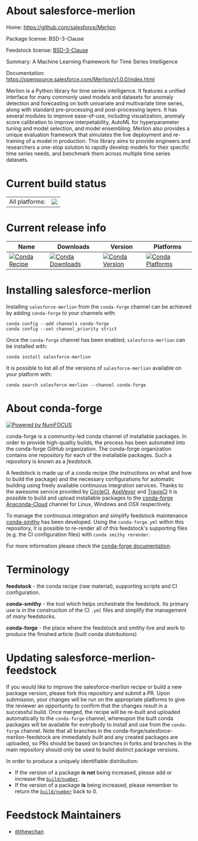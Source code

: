 About salesforce-merlion
========================

Home: https://github.com/salesforce/Merlion

Package license: BSD-3-Clause

Feedstock license: [BSD-3-Clause](https://github.com/conda-forge/salesforce-merlion-feedstock/blob/master/LICENSE.txt)

Summary: A Machine Learning Framework for Time Series Intelligence

Documentation: https://opensource.salesforce.com/Merlion/v1.0.0/index.html

Merlion is a Python library for time series intelligence. It
 features a unified interface for many commonly used models and
 datasets for anomaly detection and forecasting on both univariate
 and multivariate time series, along with standard pre-processing
 and post-processing layers. It has several modules to improve
 ease-of-use, including visualization, anomaly score calibration to
 improve interpetability, AutoML for hyperparameter tuning and model
 selection, and model ensembling. Merlion also provides a unique
 evaluation framework that simulates the live deployment and
 re-training of a model in production. This library aims to provide
 engineers and researchers a one-stop solution to rapidly develop
 models for their specific time series needs, and benchmark them
 across multiple time series datasets.


Current build status
====================


<table><tr><td>All platforms:</td>
    <td>
      <a href="https://dev.azure.com/conda-forge/feedstock-builds/_build/latest?definitionId=&branchName=master">
        <img src="https://dev.azure.com/conda-forge/feedstock-builds/_apis/build/status/salesforce-merlion-feedstock?branchName=master">
      </a>
    </td>
  </tr>
</table>

Current release info
====================

| Name | Downloads | Version | Platforms |
| --- | --- | --- | --- |
| [![Conda Recipe](https://img.shields.io/badge/recipe-salesforce--merlion-green.svg)](https://anaconda.org/conda-forge/salesforce-merlion) | [![Conda Downloads](https://img.shields.io/conda/dn/conda-forge/salesforce-merlion.svg)](https://anaconda.org/conda-forge/salesforce-merlion) | [![Conda Version](https://img.shields.io/conda/vn/conda-forge/salesforce-merlion.svg)](https://anaconda.org/conda-forge/salesforce-merlion) | [![Conda Platforms](https://img.shields.io/conda/pn/conda-forge/salesforce-merlion.svg)](https://anaconda.org/conda-forge/salesforce-merlion) |

Installing salesforce-merlion
=============================

Installing `salesforce-merlion` from the `conda-forge` channel can be achieved by adding `conda-forge` to your channels with:

```
conda config --add channels conda-forge
conda config --set channel_priority strict
```

Once the `conda-forge` channel has been enabled, `salesforce-merlion` can be installed with:

```
conda install salesforce-merlion
```

It is possible to list all of the versions of `salesforce-merlion` available on your platform with:

```
conda search salesforce-merlion --channel conda-forge
```


About conda-forge
=================

[![Powered by
NumFOCUS](https://img.shields.io/badge/powered%20by-NumFOCUS-orange.svg?style=flat&colorA=E1523D&colorB=007D8A)](https://numfocus.org)

conda-forge is a community-led conda channel of installable packages.
In order to provide high-quality builds, the process has been automated into the
conda-forge GitHub organization. The conda-forge organization contains one repository
for each of the installable packages. Such a repository is known as a *feedstock*.

A feedstock is made up of a conda recipe (the instructions on what and how to build
the package) and the necessary configurations for automatic building using freely
available continuous integration services. Thanks to the awesome service provided by
[CircleCI](https://circleci.com/), [AppVeyor](https://www.appveyor.com/)
and [TravisCI](https://travis-ci.com/) it is possible to build and upload installable
packages to the [conda-forge](https://anaconda.org/conda-forge)
[Anaconda-Cloud](https://anaconda.org/) channel for Linux, Windows and OSX respectively.

To manage the continuous integration and simplify feedstock maintenance
[conda-smithy](https://github.com/conda-forge/conda-smithy) has been developed.
Using the ``conda-forge.yml`` within this repository, it is possible to re-render all of
this feedstock's supporting files (e.g. the CI configuration files) with ``conda smithy rerender``.

For more information please check the [conda-forge documentation](https://conda-forge.org/docs/).

Terminology
===========

**feedstock** - the conda recipe (raw material), supporting scripts and CI configuration.

**conda-smithy** - the tool which helps orchestrate the feedstock.
                   Its primary use is in the construction of the CI ``.yml`` files
                   and simplify the management of *many* feedstocks.

**conda-forge** - the place where the feedstock and smithy live and work to
                  produce the finished article (built conda distributions)


Updating salesforce-merlion-feedstock
=====================================

If you would like to improve the salesforce-merlion recipe or build a new
package version, please fork this repository and submit a PR. Upon submission,
your changes will be run on the appropriate platforms to give the reviewer an
opportunity to confirm that the changes result in a successful build. Once
merged, the recipe will be re-built and uploaded automatically to the
`conda-forge` channel, whereupon the built conda packages will be available for
everybody to install and use from the `conda-forge` channel.
Note that all branches in the conda-forge/salesforce-merlion-feedstock are
immediately built and any created packages are uploaded, so PRs should be based
on branches in forks and branches in the main repository should only be used to
build distinct package versions.

In order to produce a uniquely identifiable distribution:
 * If the version of a package **is not** being increased, please add or increase
   the [``build/number``](https://docs.conda.io/projects/conda-build/en/latest/resources/define-metadata.html#build-number-and-string).
 * If the version of a package **is** being increased, please remember to return
   the [``build/number``](https://docs.conda.io/projects/conda-build/en/latest/resources/define-metadata.html#build-number-and-string)
   back to 0.

Feedstock Maintainers
=====================

* [@thewchan](https://github.com/thewchan/)


